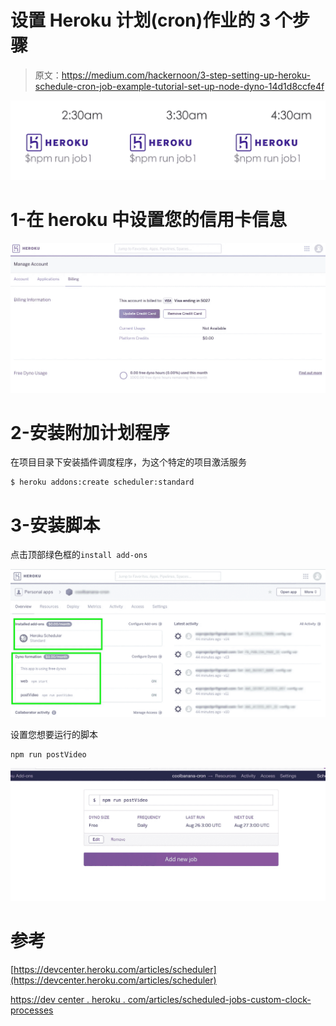 # 设置 Heroku 计划(cron)作业的 3 个步骤

> 原文：<https://medium.com/hackernoon/3-step-setting-up-heroku-schedule-cron-job-example-tutorial-set-up-node-dyno-14d1d8ccfe4f>

![](img/6d82983c2a5e84d7f050d0d4591e112a.png)

# 1-在 heroku 中设置您的信用卡信息

![](img/cd11274b955f8c33ac8965b5344cb30e.png)

# 2-安装附加计划程序

在项目目录下安装插件调度程序，为这个特定的项目激活服务

```
$ heroku addons:create scheduler:standard
```

# 3-安装脚本

点击顶部绿色框的`install add-ons`

![](img/f30c84c09d30d70236d27ce1b2f5fbfd.png)

设置您想要运行的脚本

```
npm run postVideo
```

![](img/15561e442ef328b0969ba0af3db1de0d.png)

# 参考

[https://devcenter.heroku.com/articles/scheduler](https://devcenter.heroku.com/articles/scheduler)

[https://dev center . heroku . com/articles/scheduled-jobs-custom-clock-processes](https://devcenter.heroku.com/articles/scheduled-jobs-custom-clock-processes)